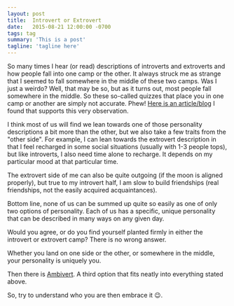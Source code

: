 ```yaml
---
layout: post
title:  Introvert or Extrovert
date:   2015-08-21 12:00:00 -0700
tags: tag
summary: 'This is a post'
tagline: 'tagline here'
---
```


So many times I hear (or read) descriptions of introverts and extroverts and how people fall into one camp or the other. It always struck me as strange that I seemed to fall somewhere in the middle of these two camps. Was I just a weirdo? Well, that may be so, but as it turns out, most people fall somewhere in the middle. So these so-called quizzes that place you in one camp or another are simply not accurate. Phew! [Here is an article/blog](http://www.fastcompany.com/3016031/leadership-now/are-you-an-introvert-or-an-extrovert-and-what-it-means-for-your-career) I found that supports this very observation.

I think most of us will find we lean towards one of those personality descriptions a bit more than the other, but we also take a few traits from the "other side". For example, I can lean towards the extrovert description in that I feel recharged in some social situations (usually with 1-3 people tops), but like introverts, I also need time alone to recharge. It depends on my particular mood at that particular time.

The extrovert side of me can also be quite outgoing (if the moon is aligned properly), but true to my introvert half, I am slow to build friendships (real friendships, not the easily acquired acquaintances).

Bottom line, none of us can be summed up quite so easily as one of only two options of personality. Each of us has a specific, unique personality that can be described in many ways on any given day.

Would you agree, or do you find yourself planted firmly in either the introvert or extrovert camp? There is no wrong answer.

Whether you land on one side or the other, or somewhere in the middle, your personality is uniquely you.

Then there is [Ambivert](http://www.huffingtonpost.com/2014/11/24/both-introvert-and-extravert-ambivert_n_6177854.html). A third option that fits neatly into everything stated above.

So, try to understand who you are then embrace it 😉.